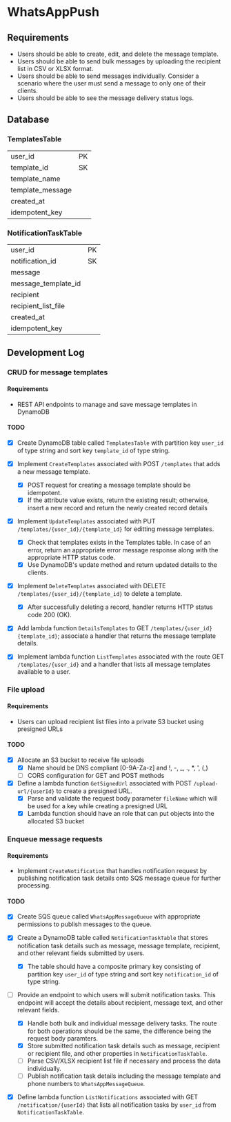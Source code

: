 # WhatsAppPush

## Requirements

- Users should be able to create, edit, and delete the message template.
- Users should be able to send bulk messages by uploading the recipient list in CSV or XLSX format.
- Users should be able to send messages individually. Consider a scenario where the user must send a message to only one of their clients.
- Users should be able to see the message delivery status logs.

## Database

### TemplatesTable

| | |
| --- | --- |
| user_id | PK |
| template_id | SK |
| template_name |  |
| template_message |  |
| created_at |  |
| idempotent_key |  |

### NotificationTaskTable

| | |
| -- | -- |
| user_id | PK |
| notification_id | SK |
| message | |
| message_template_id | |
| recipient | |
| recipient_list_file | |
| created_at | |
| idempotent_key |  |

## Development Log

### CRUD for message templates

#### Requirements

- REST API endpoints to manage and save message templates in DynamoDB

#### TODO

- [x] Create DynamoDB table called `TemplatesTable` with partition key `user_id` of type string and sort key `template_id` of type string.

- [x] Implement `CreateTemplates` associated with POST `/templates` that adds a new message template.
    - [x] POST request for creating a message template should be idempotent.
    - [x] If the attribute value exists, return the existing result; otherwise, insert a new record and return the newly created record details

- [x] Implement `UpdateTemplates` associated with PUT `/templates/{user_id}/{template_id}` for editting message templates.
    - [x] Check that templates exists in the Templates table. In case of an error, return an appropriate error message response along with the appropriate HTTP status code.
    - [x] Use DynamoDB's update method and return updated details to the clients.

- [x] Implement `DeleteTemplates` associated with DELETE `/templates/{user_id}/{template_id}` to delete a template.
    - [x] After successfully deleting a record, handler returns HTTP status code 200 (OK).

- [x] Add lambda function `DetailsTemplates` to GET `/templates/{user_id}{template_id}`; associate a handler that returns the message template details.

- [x] Implement lambda function `ListTemplates` associated with the route GET `/templates/{user_id}` and a handler that lists all message templates available to a user.

### File upload

#### Requirements

- Users can upload recipient list files into a private S3 bucket using presigned URLs

#### TODO

- [x] Allocate an S3 bucket to receive file uploads
    - [x] Name should be DNS compliant [0-9A-Za-z] and !, -, _, ., *, ', (,)
    - [ ] CORS configuration for GET and POST methods

- [x] Define a lambda function `GetSignedUrl` associated with POST `/upload-url/{userId}` to create a presigned URL.
    - [x] Parse and validate the request body parameter `fileName` which will be used for a key while creating a presigned URL
    - [x] Lambda function should have an role that can put objects into the allocated S3 bucket

### Enqueue message requests

#### Requirements

- Implement `CreateNotification` that handles notification request by publishing notification task details onto SQS message queue for further processing.

#### TODO

- [x] Create SQS queue called `WhatsAppMessageQueue` with appropriate permissions to publish messages to the queue.

- [x] Create a DynamoDB table called `NotificationTaskTable` that stores notification task details such as message, message template, recipient, and other relevant fields submitted by users.
    - [x] The table should have a composite primary key consisting of partition key `user_id` of type string and sort key `notification_id` of type string.

- [ ] Provide an endpoint to which users will submit notification tasks. This endpoint will accept the details about recipient, message text, and other relevant fields.
    - [x] Handle both bulk and individual message delivery tasks. The route for both operations should be the same, the difference being the request body paramters.
    - [x] Store submitted notification task details such as message, recipient or recipient file, and other properties in `NotificationTaskTable`.
    - [ ] Parse CSV/XLSX recipient list file if necessary and process the data individually.
    - [ ] Publish notification task details including the message template and phone numbers to `WhatsAppMessageQueue`.

- [x] Define lambda function `ListNotifications` associated with GET `/notification/{userId}` that lists all notification tasks by `user_id` from `NotificationTaskTable`.
